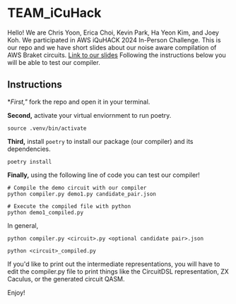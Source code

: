 # TEAM_iCuHack

Hello! We are Chris Yoon, Erica Choi, Kevin Park, Ha Yeon Kim, and Joey Koh.
We participated in AWS iQuHACK 2024 In-Person Challenge.
This is our repo and we have short slides about our noise aware compilation of
AWS Braket circuits.
[Link to our slides](https://docs.google.com/presentation/d/1j7Nu_adU32vfPOUmudidZ-MPrti-X4SPa5-mQk71t44/edit?usp=sharing)
Following the instructions below you will be able to test our compiler.

## Instructions
**First,"* fork the repo and open it in your terminal.

**Second,** activate your virtual enviornment to run poetry.
```
source .venv/bin/activate
```

**Third,** install `poetry` to install our package (our compiler) and its dependencies.
```
poetry install
```

**Finally,** using the following line of code you can test our compiler!
```
# Compile the demo circuit with our compiler
python compiler.py demo1.py candidate_pair.json

# Execute the compiled file with python
python demo1_compiled.py
```

In general,
```
python compiler.py <circuit>.py <optional candidate pair>.json

python <circuit>_compiled.py
```

If you'd like to print out the intermediate representations, you will have to edit the compiler.py file to print things like the CircuitDSL representation, ZX Caculus, or the generated circuit QASM.

Enjoy!
